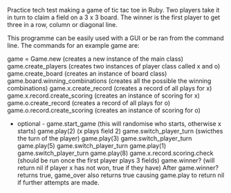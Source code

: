 Practice tech test making a game of tic tac toe in Ruby. Two players take it in turn to claim a field on a 3 x 3 board. The winner is the first player to get three in a row, column or diagonal line.

This programme can be easily used with a GUI or be ran from the command line. The commands for an example game are:

game = Game.new   (creates a new instance of the main class)
game.create_players   (creates two instances of player class called x and o)
game.create_board   (creates an instance of board class)
game.board.winning_combinations   (creates all the possible the winning combinations)
game.x.create_record  (creates a record of all plays for x)
game.x.record.create_scoring   (creates an instance of scoring for x)
game.o.create_record   (creates a record of all plays for o)
game.o.record.create_scoring   (creates an instance of scoring for o)
* optional - game.start_game   (this will randomise who starts, otherwise x starts)
game.play(2)   (x plays field 2)
game.switch_player_turn   (swicthes the turn of the player)
game.play(3)
game.switch_player_turn
game.play(5)
game.switch_player_turn
game.play(1)
game.switch_player_turn
game.play(8)
game.x.record.scoring.check   (should be run once the first player plays 3 fields)
game.winner?   (will return nil if player x has not won, true if they have)
After game.winner? returns true, game_over also returns true causing game.play to return nil if further attempts are made.
